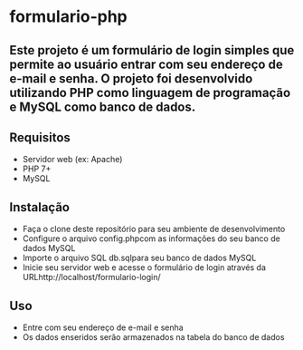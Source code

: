 # formulario-php

## Este projeto é um formulário de login simples que permite ao usuário entrar com seu endereço de e-mail e senha. O projeto foi desenvolvido utilizando PHP como linguagem de programação e MySQL como banco de dados.

## Requisitos
* Servidor web (ex: Apache)
* PHP 7+
* MySQL
## Instalação
* Faça o clone deste repositório para seu ambiente de desenvolvimento
* Configure o arquivo config.phpcom as informações do seu banco de dados MySQL
* Importe o arquivo SQL db.sqlpara seu banco de dados MySQL
* Inicie seu servidor web e acesse o formulário de login através da URLhttp://localhost/formulario-login/
## Uso
* Entre com seu endereço de e-mail e senha
* Os dados enseridos serão armazenados na tabela do banco de dados
